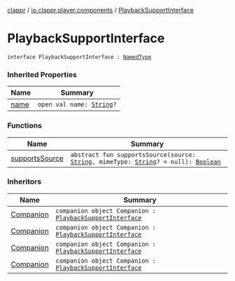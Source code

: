 [clappr](../../index.md) / [io.clappr.player.components](../index.md) / [PlaybackSupportInterface](./index.md)

# PlaybackSupportInterface

`interface PlaybackSupportInterface : `[`NamedType`](../../io.clappr.player.base/-named-type/index.md)

### Inherited Properties

| Name | Summary |
|---|---|
| [name](../../io.clappr.player.base/-named-type/name.md) | `open val name: `[`String`](https://kotlinlang.org/api/latest/jvm/stdlib/kotlin/-string/index.html)`?` |

### Functions

| Name | Summary |
|---|---|
| [supportsSource](supports-source.md) | `abstract fun supportsSource(source: `[`String`](https://kotlinlang.org/api/latest/jvm/stdlib/kotlin/-string/index.html)`, mimeType: `[`String`](https://kotlinlang.org/api/latest/jvm/stdlib/kotlin/-string/index.html)`? = null): `[`Boolean`](https://kotlinlang.org/api/latest/jvm/stdlib/kotlin/-boolean/index.html) |

### Inheritors

| Name | Summary |
|---|---|
| [Companion](../-playback/-companion/index.md) | `companion object Companion : `[`PlaybackSupportInterface`](./index.md) |
| [Companion](../../io.clappr.player.playback/-exo-player-playback/-companion/index.md) | `companion object Companion : `[`PlaybackSupportInterface`](./index.md) |
| [Companion](../../io.clappr.player.playback/-media-player-playback/-companion/index.md) | `companion object Companion : `[`PlaybackSupportInterface`](./index.md) |
| [Companion](../../io.clappr.player.playback/-no-op-playback/-companion/index.md) | `companion object Companion : `[`PlaybackSupportInterface`](./index.md) |
